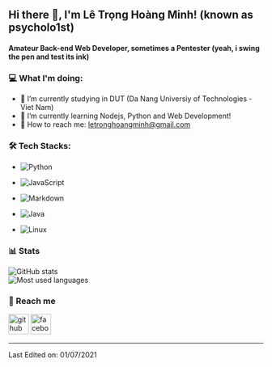 ## Hi there 🐧, I'm Lê Trọng Hoàng Minh! (known as psycholo1st)
#### Amateur Back-end Web Developer, sometimes a Pentester (yeah, i swing the pen and test its ink)


 ### 💻 What I'm doing: 
 
- 🌁 I’m currently studying in DUT (Da Nang Universiy of Technologies - Viet Nam)
- 📝 I’m currently learning Nodejs, Python and Web Development! 
- 📨 How to reach me: letronghoangminh@gmail.com 



 ### 🛠 Tech Stacks:

- ![Python](https://img.shields.io/badge/Python-14354C?style=for-the-badge&logo=python&logoColor=white)

- ![JavaScript](https://img.shields.io/badge/JavaScript-323330?style=for-the-badge&logo=javascript&logoColor=F7DF1E)

- ![Markdown](https://img.shields.io/badge/Markdown-000000?style=for-the-badge&logo=markdown&logoColor=white)

- ![Java](https://img.shields.io/badge/Java-14354C?style=for-the-badge&logo=java&logoColor=white)

- ![Linux](https://img.shields.io/badge/Linux-0078D6?style=for-the-badge&logo=windows&linux=white)


### 📊 Stats

![GitHub stats](https://github-readme-stats.vercel.app/api?username=letronghoangminh&&show_icons=true&title_color=00ffff&icon_color=cc66ff&text_color=daf7dc&bg_color=1e2731)  
![Most used languages](https://github-readme-stats-anuraghazra1.vercel.app/api/top-langs/?username=letronghoangminh&theme=material-palenight&langs_count=10&hide=css,html,pug,ejs,scss)

 
### 📩 Reach me
[<img src='https://cdn.jsdelivr.net/npm/simple-icons@3.0.1/icons/github.svg' alt='github' height='40'>](https://github.com/letronghoangminh) [<img src='https://cdn.jsdelivr.net/npm/simple-icons@3.0.1/icons/facebook.svg' alt='facebook' height='40'>](https://www.facebook.com/psycholog1stzz/)

 
-----
  
Last Edited on: 01/07/2021
